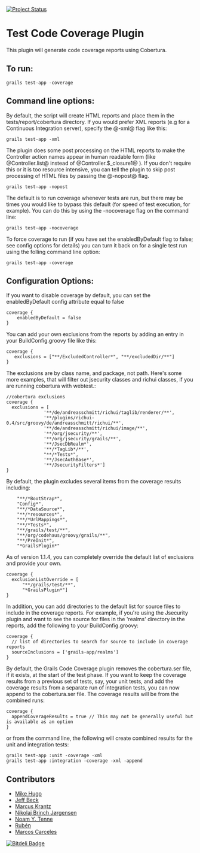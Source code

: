 [![Project Status](http://stillmaintained.com/beckje01/grails-code-coverage.png)](http://stillmaintained.com/beckje01/grails-code-coverage)


# Test Code Coverage Plugin

This plugin will generate code coverage reports using Cobertura.

## To run:

    grails test-app -coverage


## Command line options:
By default, the script will create HTML reports and place them in the tests/report/cobertura directory.  If you would prefer XML reports (e.g for a Continuous Integration server), specify the @-xml@ flag like this:

    grails test-app -xml


The plugin does some post processing on the HTML reports to make the Controller action names appear in human readable form (like @Controller.list@ instead of @Controller.$_closure1@ ).  If you don't require this or it is too resource intensive, you can tell the plugin to skip post processing of HTML files by passing the @-nopost@ flag.

    grails test-app -nopost


The default is to run coverage whenever tests are run, but there may be times you would like to bypass this default (for speed of test execution, for example).  You can do this by using the -nocoverage flag on the command line:

    grails test-app -nocoverage


To force coverage to run (if you have set the enabledByDefault flag to false; see config options for details) you can turn it back on for a single test run using the folling command line option:

    grails test-app -coverage


## Configuration Options:

If you want to disable coverage by default, you can set the enabledByDefault config attribute equal to false

    coverage {
	    enabledByDefault = false
    }


You can add your own exclusions from the reports by adding an entry in your BuildConfig.groovy file like this:


    coverage {
	   exclusions = ["**/ExcludedController*", "**/excludedDir/**"]
    }


The exclusions are by class name, and package, not path.  Here's some more examples, that will filter out jsecurity classes and richui classes, if you are running cobertura with webtest.:


    //cobertura exclusions
    coverage {
	  exclusions = [
	              '**/de/andreasschmitt/richui/taglib/renderer/**',
	              '**/plugins/richui-0.4/src/groovy/de/andreasschmitt/richui/**',
	              '**/de/andreasschmitt/richui/image/**',
	              '**/org/jsecurity/**',
	              '**/org/jsecurity/grails/**',
	              '**/JsecDbRealm*',
	              '**/*TagLib*/**',
	              "**/*Tests*",
	              '**/JsecAuthBase*',
	              '**/JsecurityFilters*']
    }

By default, the plugin excludes several items from the coverage results including:

        "**/*BootStrap*",
        "Config*",
        "**/*DataSource*",
        "**/*resources*",
        "**/*UrlMappings*",
        "**/*Tests*",
        "**/grails/test/**",
        "**/org/codehaus/groovy/grails/**",
        "**/PreInit*",
        "*GrailsPlugin*"


As of version 1.1.4, you can completely override the default list of exclusions and provide your own.

    coverage {
	  exclusionListOverride = [
          "**/grails/test/**",
          "*GrailsPlugin*"]
    }


In addition, you can add directories to the default list for source files to include in the coverage reports.  For example, if you're using the Jsecurity plugin and want to see the source for files in the 'realms' directory in the reports, add the following to your BuildConfig.groovy:


    coverage {
      // list of directories to search for source to include in coverage reports
      sourceInclusions = ['grails-app/realms']
    }


By default, the Grails Code Coverage plugin removes the cobertura.ser file, if it exists, at the start of the test phase. If you want to keep the coverage results from a previous set of tests, say, your unit tests, and add the coverage results from a separate run of integration tests, you can now append to the cobertura.ser file. The coverage results will be from the combined runs:


    coverage {
      appendCoverageResults = true // This may not be generally useful but is available as an option
    }


or from the command line, the following will create combined results for the unit and integration tests:


    grails test-app :unit -coverage -xml
    grails test-app :integration -coverage -xml -append


## Contributors

* [Mike Hugo](https://github.com/mjhugo)
* [Jeff Beck](https://github.com/beckje01)
* [Marcus Krantz](https://github.com/marcuskrantz)
* [Nikolaj Brinch Jørgensen](https://github.com/nikolajbrinch)
* [Noam Y. Tenne](https://github.com/noamt)
* [Rubén](https://github.com/armeris)
* [Marcos Carceles](https://github.com/marcos-carceles)


[![Bitdeli Badge](https://d2weczhvl823v0.cloudfront.net/beckje01/grails-code-coverage/trend.png)](https://bitdeli.com/free "Bitdeli Badge")

